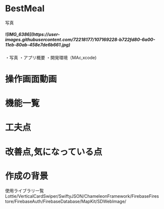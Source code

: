 <h1>BestMeal</h1>

写真
<h5>![IMG_6386](https://user-images.githubusercontent.com/72218177/107169228-b722fd80-6a00-11eb-80ab-458e7de6b661.jpg)</h5>

・写真
・アプリ概要
・開発環境（MAc,xcode)

<h1>操作画面動画</h1>

<h1>機能一覧</h1>

<h1>工夫点</h1>

<h1>改善点,気になっている点</h1>

<h1>作成の背景</h1>






使用ライブラリ一覧
Lottie/VerticalCardSwiper/SwiftyJSON/ChameleonFramework/FirebaseFirestore/FirebaseAuth/FirebaseDatabase/MapKit/SDWebImage/

